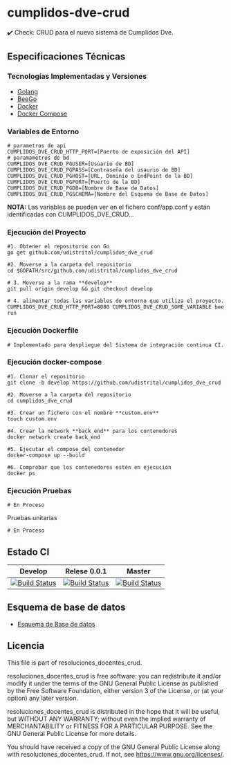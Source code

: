# cumplidos-dve-crud
✔️ Check: CRUD para el nuevo sistema de Cumplidos Dve.

## Especificaciones Técnicas

### Tecnologías Implementadas y Versiones
* [Golang](https://github.com/udistrital/introduccion_oas/blob/master/instalacion_de_herramientas/golang.md)
* [BeeGo](https://github.com/udistrital/introduccion_oas/blob/master/instalacion_de_herramientas/beego.md)
* [Docker](https://docs.docker.com/engine/install/ubuntu/)
* [Docker Compose](https://docs.docker.com/compose/)


### Variables de Entorno
```shell
# parametros de api
CUMPLIDOS_DVE_CRUD_HTTP_PORT=[Puerto de exposición del API]
# paramametros de bd
CUMPLIDOS_DVE_CRUD_PGUSER=[Usuario de BD]
CUMPLIDOS_DVE_CRUD_PGPASS=[Contraseña del usaurio de BD]
CUMPLIDOS_DVE_CRUD_PGHOST=[URL, Dominio o EndPoint de la BD]
CUMPLIDOS_DVE_CRUD_PGPORT=[Puerto de la BD]
CUMPLIDOS_DVE_CRUD_PGDB=[Nombre de Base de Datos]
CUMPLIDOS_DVE_CRUD_PGSCHEMA=[Nombre del Esquema de Base de Datos]
```
**NOTA:** Las variables se pueden ver en el fichero conf/app.conf y están identificadas con CUMPLIDOS_DVE_CRUD...


### Ejecución del Proyecto
```shell
#1. Obtener el repositorio con Go
go get github.com/udistrital/cumplidos_dve_crud

#2. Moverse a la carpeta del repositorio
cd $GOPATH/src/github.com/udistrital/cumplidos_dve_crud

# 3. Moverse a la rama **develop**
git pull origin develop && git checkout develop

# 4. alimentar todas las variables de entorno que utiliza el proyecto.
CUMPLIDOS_DVE_CRUD_HTTP_PORT=8080 CUMPLIDOS_DVE_CRUD_SOME_VARIABLE bee run
```

### Ejecución Dockerfile
```shell
# Implementado para despliegue del Sistema de integración continua CI.
```

### Ejecución docker-compose
```shell
#1. Clonar el repositorio
git clone -b develop https://github.com/udistrital/cumplidos_dve_crud

#2. Moverse a la carpeta del repositorio
cd cumplidos_dve_crud

#3. Crear un fichero con el nombre **custom.env**
touch custom.env

#4. Crear la network **back_end** para los contenedores
docker network create back_end

#5. Ejecutar el compose del contenedor
docker-compose up --build

#6. Comprobar que los contenedores estén en ejecución
docker ps
```

### Ejecución Pruebas
```shell
# En Proceso
```

Pruebas unitarias
```shell
# En Proceso
```
## Estado CI


| Develop | Relese 0.0.1 | Master |
| -- | -- | -- |
| [![Build Status](https://hubci.portaloas.udistrital.edu.co/api/badges/udistrital/cumplidos_dve_crud/status.svg?ref=refs/heads/develop)](https://hubci.portaloas.udistrital.edu.co/udistrital/cumplidos_dve_crud) | [![Build Status](https://hubci.portaloas.udistrital.edu.co/api/badges/udistrital/cumplidos_dve_crud/status.svg?ref=refs/heads/release/0.0.1)](https://hubci.portaloas.udistrital.edu.co/udistrital/cumplidos_dve_crud) | [![Build Status](https://hubci.portaloas.udistrital.edu.co/api/badges/udistrital/cumplidos_dve_crud/status.svg?ref=refs/heads/master)](https://hubci.portaloas.udistrital.edu.co/udistrital/cumplidos_dve_crud) |

## Esquema de base de datos
* [Esquema de Base de datos](https://drive.google.com/file/d/1TCfrbYWakYtMgJm2iG-gzMKJcqPUVEF2/view?usp=sharing)

## Licencia


This file is part of resoluciones_docentes_crud.

resoluciones_docentes_crud is free software: you can redistribute it and/or modify it under the terms of the GNU General Public License as published by the Free Software Foundation, either version 3 of the License, or (at your option) any later version.

resoluciones_docentes_crud is distributed in the hope that it will be useful, but WITHOUT ANY WARRANTY; without even the implied warranty of MERCHANTABILITY or FITNESS FOR A PARTICULAR PURPOSE. See the GNU General Public License for more details.

You should have received a copy of the GNU General Public License along with resoluciones_docentes_crud. If not, see https://www.gnu.org/licenses/.
